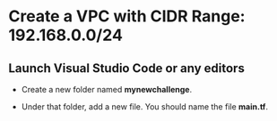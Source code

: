 # Create a VPC with CIDR Range: 192.168.0.0/24

## Launch Visual Studio Code or any editors

- Create a new folder named **mynewchallenge**.

- Under that folder, add a new file. You should name the file **main.tf**.

